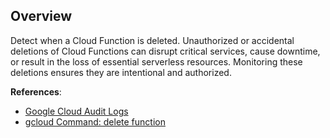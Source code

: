 ## Overview

Detect when a Cloud Function is deleted. Unauthorized or accidental deletions of Cloud Functions can disrupt critical services, cause downtime, or result in the loss of essential serverless resources. Monitoring these deletions ensures they are intentional and authorized.

**References**:
- [Google Cloud Audit Logs](https://cloud.google.com/logging/docs/audit)
- [gcloud Command: delete function](https://cloud.google.com/sdk/gcloud/reference/functions/delete)